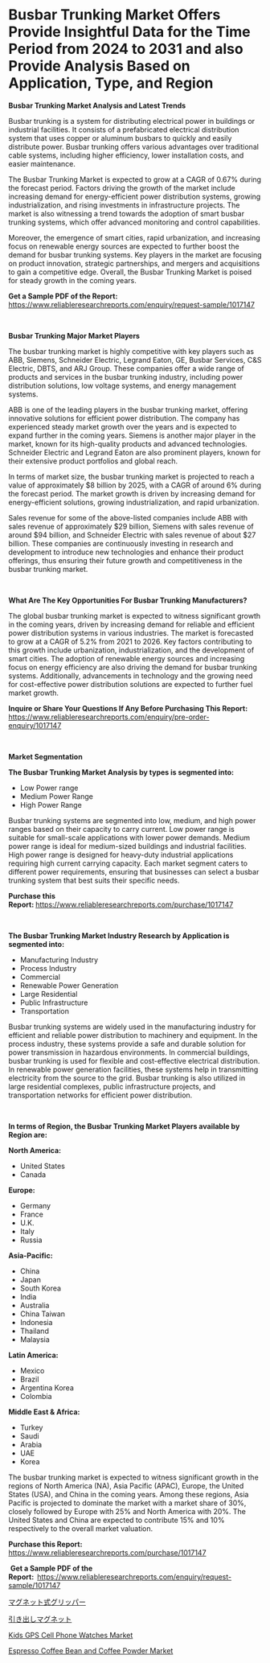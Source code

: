 <p><h1>Busbar Trunking Market Offers Provide Insightful Data for the Time Period from 2024 to 2031 and also Provide Analysis Based on Application, Type, and Region</h1></p><p><strong>Busbar Trunking Market Analysis and Latest Trends</strong></p>
<p><p>Busbar trunking is a system for distributing electrical power in buildings or industrial facilities. It consists of a prefabricated electrical distribution system that uses copper or aluminum busbars to quickly and easily distribute power. Busbar trunking offers various advantages over traditional cable systems, including higher efficiency, lower installation costs, and easier maintenance.</p><p>The Busbar Trunking Market is expected to grow at a CAGR of 0.67% during the forecast period. Factors driving the growth of the market include increasing demand for energy-efficient power distribution systems, growing industrialization, and rising investments in infrastructure projects. The market is also witnessing a trend towards the adoption of smart busbar trunking systems, which offer advanced monitoring and control capabilities.</p><p>Moreover, the emergence of smart cities, rapid urbanization, and increasing focus on renewable energy sources are expected to further boost the demand for busbar trunking systems. Key players in the market are focusing on product innovation, strategic partnerships, and mergers and acquisitions to gain a competitive edge. Overall, the Busbar Trunking Market is poised for steady growth in the coming years.</p></p>
<p><strong>Get a Sample PDF of the Report:&nbsp;</strong> <a href="https://www.reliableresearchreports.com/enquiry/request-sample/1017147">https://www.reliableresearchreports.com/enquiry/request-sample/1017147</a></p>
<p>&nbsp;</p>
<p><strong>Busbar Trunking Major Market Players</strong></p>
<p><p>The busbar trunking market is highly competitive with key players such as ABB, Siemens, Schneider Electric, Legrand Eaton, GE, Busbar Services, C&S Electric, DBTS, and ARJ Group. These companies offer a wide range of products and services in the busbar trunking industry, including power distribution solutions, low voltage systems, and energy management systems.</p><p>ABB is one of the leading players in the busbar trunking market, offering innovative solutions for efficient power distribution. The company has experienced steady market growth over the years and is expected to expand further in the coming years. Siemens is another major player in the market, known for its high-quality products and advanced technologies. Schneider Electric and Legrand Eaton are also prominent players, known for their extensive product portfolios and global reach.</p><p>In terms of market size, the busbar trunking market is projected to reach a value of approximately $8 billion by 2025, with a CAGR of around 6% during the forecast period. The market growth is driven by increasing demand for energy-efficient solutions, growing industrialization, and rapid urbanization.</p><p>Sales revenue for some of the above-listed companies include ABB with sales revenue of approximately $29 billion, Siemens with sales revenue of around $94 billion, and Schneider Electric with sales revenue of about $27 billion. These companies are continuously investing in research and development to introduce new technologies and enhance their product offerings, thus ensuring their future growth and competitiveness in the busbar trunking market.</p></p>
<p>&nbsp;</p>
<p><strong>What Are The Key Opportunities For Busbar Trunking Manufacturers?</strong></p>
<p><p>The global busbar trunking market is expected to witness significant growth in the coming years, driven by increasing demand for reliable and efficient power distribution systems in various industries. The market is forecasted to grow at a CAGR of 5.2% from 2021 to 2026. Key factors contributing to this growth include urbanization, industrialization, and the development of smart cities. The adoption of renewable energy sources and increasing focus on energy efficiency are also driving the demand for busbar trunking systems. Additionally, advancements in technology and the growing need for cost-effective power distribution solutions are expected to further fuel market growth.</p></p>
<p><strong>Inquire or Share Your Questions If Any Before Purchasing This Report:</strong> <a href="https://www.reliableresearchreports.com/enquiry/pre-order-enquiry/1017147">https://www.reliableresearchreports.com/enquiry/pre-order-enquiry/1017147</a></p>
<p>&nbsp;</p>
<p><strong>Market Segmentation</strong></p>
<p><strong>The Busbar Trunking Market Analysis by types is segmented into:</strong></p>
<p><ul><li>Low Power range</li><li>Medium Power Range</li><li>High Power Range</li></ul></p>
<p><p>Busbar trunking systems are segmented into low, medium, and high power ranges based on their capacity to carry current. Low power range is suitable for small-scale applications with lower power demands. Medium power range is ideal for medium-sized buildings and industrial facilities. High power range is designed for heavy-duty industrial applications requiring high current carrying capacity. Each market segment caters to different power requirements, ensuring that businesses can select a busbar trunking system that best suits their specific needs.</p></p>
<p><strong>Purchase this Report:&nbsp;</strong><a href="https://www.reliableresearchreports.com/purchase/1017147">https://www.reliableresearchreports.com/purchase/1017147</a></p>
<p>&nbsp;</p>
<p><strong>The Busbar Trunking Market Industry Research by Application is segmented into:</strong></p>
<p><ul><li>Manufacturing Industry</li><li>Process Industry</li><li>Commercial</li><li>Renewable Power Generation</li><li>Large Residential</li><li>Public Infrastructure</li><li>Transportation</li></ul></p>
<p><p>Busbar trunking systems are widely used in the manufacturing industry for efficient and reliable power distribution to machinery and equipment. In the process industry, these systems provide a safe and durable solution for power transmission in hazardous environments. In commercial buildings, busbar trunking is used for flexible and cost-effective electrical distribution. In renewable power generation facilities, these systems help in transmitting electricity from the source to the grid. Busbar trunking is also utilized in large residential complexes, public infrastructure projects, and transportation networks for efficient power distribution.</p></p>
<p>&nbsp;</p>
<p><strong>In terms of Region, the Busbar Trunking Market Players available by Region are:</strong></p>
<p>
    <p> <strong> North America: </strong>
        <ul>
            <li>United States</li>
            <li>Canada</li>
        </ul>
        </p> 
    <p> <strong> Europe: </strong>
        <ul>
            <li>Germany</li>
            <li>France</li>
            <li>U.K.</li>
            <li>Italy</li>
            <li>Russia</li>
        </ul>
        </p> 
    <p> <strong> Asia-Pacific: </strong>
        <ul>
            <li>China</li>
            <li>Japan</li>
            <li>South Korea</li>
            <li>India</li>
            <li>Australia</li>
            <li>China Taiwan</li>
            <li>Indonesia</li>
            <li>Thailand</li>
            <li>Malaysia</li>
        </ul>
        </p> 
    <p> <strong> Latin America: </strong>
        <ul>
            <li>Mexico</li>
            <li>Brazil</li>
            <li>Argentina Korea</li>
            <li>Colombia</li>
        </ul>
        </p> 
    <p> <strong> Middle East & Africa: </strong>
        <ul>
            <li>Turkey</li>
            <li>Saudi</li>
            <li>Arabia</li>
            <li>UAE</li>
            <li>Korea</li>
        </ul>
    </p>
    </p>
<p><p>The busbar trunking market is expected to witness significant growth in the regions of North America (NA), Asia Pacific (APAC), Europe, the United States (USA), and China in the coming years. Among these regions, Asia Pacific is projected to dominate the market with a market share of 30%, closely followed by Europe with 25% and North America with 20%. The United States and China are expected to contribute 15% and 10% respectively to the overall market valuation.</p></p>
<p><strong>Purchase this Report: </strong><a href="https://www.reliableresearchreports.com/purchase/1017147">https://www.reliableresearchreports.com/purchase/1017147</a></p>
<p>&nbsp;<strong>Get a Sample PDF of the Report:&nbsp;&nbsp;</strong><a href="https://www.reliableresearchreports.com/enquiry/request-sample/1017147">https://www.reliableresearchreports.com/enquiry/request-sample/1017147</a></p>
<p><strong></strong></p>
<p><p><a href="https://github.com/ddwcuskozol07187/Market-Research-Report-List-1/blob/main/42253978183.md">マグネット式グリッパー</a></p><p><a href="https://github.com/marbadji/Market-Research-Report-List-1/blob/main/94766978184.md">引き出しマグネット</a></p><p><a href="https://github.com/josesg55/Market-Research-Report-List-2/blob/main/kids-gps-cell-phone-watches-market.md">Kids GPS Cell Phone Watches Market</a></p><p><a href="https://github.com/indrystar/Market-Research-Report-List-2/blob/main/espresso-coffee-bean-and-coffee-powder-market.md">Espresso Coffee Bean and Coffee Powder Market</a></p></p>